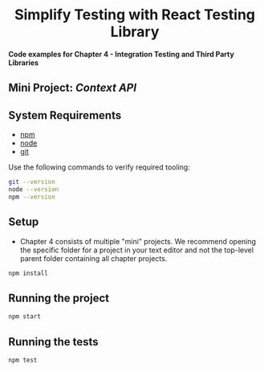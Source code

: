 
<div>
  <h1 align="center">Simplify Testing with React Testing Library
  </h1>
  <strong> 
  Code examples for Chapter 4 - Integration Testing and Third Party Libraries
  </strong>
  <h2>Mini Project: <i>Context API</i></h2>
</div>

## System Requirements

- [npm](https://www.npmjs.com/)
- [node](https://nodejs.org)
- [git](https://git-scm.com/)

Use the following commands to verify required tooling:

```bash
git --version
node --version
npm --version
```

## Setup

- Chapter 4 consists of multiple "mini" projects. We recommend opening the specific folder for a project in your text editor and not the top-level parent folder containing all chapter projects.

```bash
npm install
```

## Running the project

```bash
npm start
```

## Running the tests

```bash
npm test
```

